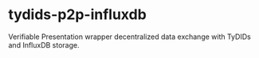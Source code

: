 # tydids-p2p-influxdb
Verifiable Presentation wrapper decentralized data exchange with TyDIDs and InfluxDB storage.
